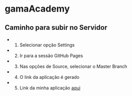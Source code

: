 # gamaAcademy
## Caminho para subir no Servidor
- 1. Selecionar opção Settings
- 2. Ir para a sessão GitHub Pages
- 3. Nas opções de Source, selecionar o Master Branch
- 4. O link da aplicação é gerado
- 5. Link da minha aplicação [aqui](https://anapaulamak.github.io/gamaAcademy/)